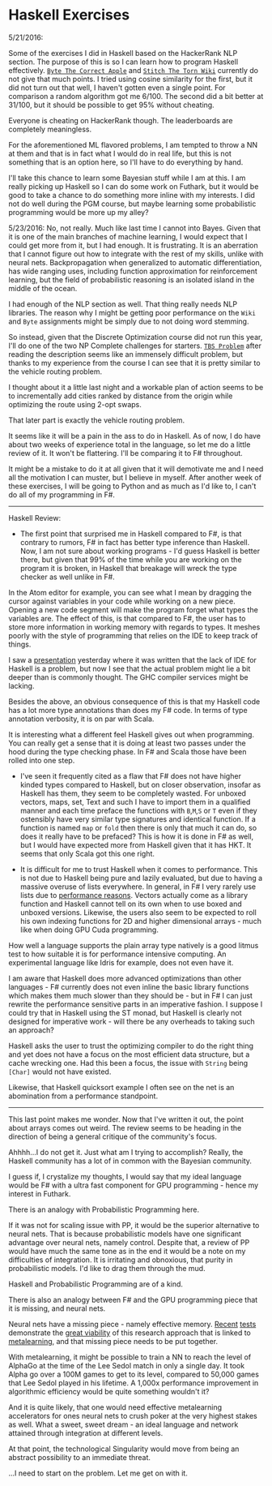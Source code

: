 # Haskell Exercises

5/21/2016:

Some of the exercises I did in Haskell based on the HackerRank NLP section. The purpose of this is so I can learn how to program Haskell effectively. [`Byte The Correct Apple`](https://www.hackerrank.com/challenges/byte-the-correct-apple) and [`Stitch The Torn Wiki`](https://www.hackerrank.com/challenges/stitch-the-torn-wiki) currently do not give that much points. I tried using cosine similarity for the first, but it did not turn out that well, I haven't gotten even a single point. For comparison a random algorithm got me 6/100. The second did a bit better at 31/100, but it should be possible to get 95% without cheating.

Everyone is cheating on HackerRank though. The leaderboards are completely meaningless.

For the aforementioned ML flavored problems, I am tempted to throw a NN at them and that is in fact what I would do in real life, but this is not something that is an option here, so I'll have to do everything by hand.

I'll take this chance to learn some Bayesian stuff while I am at this. I am really picking up Haskell so I can do some work on Futhark, but it would be good to take a chance to do something more inline with my interests. I did not do well during the PGM course, but maybe learning some probabilistic programming would be more up my alley?

5/23/2016: No, not really. Much like last time I cannot into Bayes. Given that it is one of the main branches of machine learning, I would expect that I could get more from it, but I had enough. It is frustrating. It is an aberration that I cannot figure out how to integrate with the rest of my skills, unlike with neural nets. Backpropagation when generalized to automatic differentiation, has wide ranging uses, including function approximation for reinforcement learning, but the field of probabilistic reasoning is an isolated island in the middle of the ocean.

I had enough of the NLP section as well. That thing really needs NLP libraries. The reason why I might be getting poor performance on the `Wiki` and `Byte` assignments might be simply due to not doing word stemming.

So instead, given that the Discrete Optimization course did not run this year, I'll do one of the two NP Complete challenges for starters. [`TBS Problem`](https://www.hackerrank.com/challenges/tbsp) after reading the description seems like an immensely difficult problem, but thanks to my experience from the course I can see that it is pretty similar to the vehicle routing problem.

I thought about it a little last night and a workable plan of action seems to be to incrementally add cities ranked by distance from the origin while optimizing the route using 2-opt swaps.

That later part is exactly the vehicle routing problem.

It seems like it will be a pain in the ass to do in Haskell. As of now, I do have about two weeks of experience total in the language, so let me do a little review of it. It won't be flattering. I'll be comparing it to F# throughout.

It might be a mistake to do it at all given that it will demotivate me and I need all the motivation I can muster, but I believe in myself. After another week of these exercises, I will be going to Python and as much as I'd like to, I can't do all of my programming in F#.

---

Haskell Review:

- The first point that surprised me in Haskell compared to F#, is that contrary to rumors, F# in fact has better type inference than Haskell. Now, I am not sure about working programs - I'd guess Haskell is better there, but given that 99% of the time while you are working on the program it is broken, in Haskell that breakage will wreck the type checker as well unlike in F#.

In the Atom editor for example, you can see what I mean by dragging the cursor against variables in your code while working on a new piece. Opening a new code segment will make the program forget what types the variables are. The effect of this, is that compared to F#, the user has to store more information in working memory with regards to types. It meshes poorly with the style of programming that relies on the IDE to keep track of things.

I saw a [presentation](https://secure.plaimi.net/~alexander/tmp/pres/2016-05-11-why-haskell-sucks.html) yesterday where it was written that the lack of IDE for Haskell is a problem, but now I see that the actual problem might lie a bit deeper than is commonly thought. The GHC compiler services might be lacking.

Besides the above, an obvious consequence of this is that my Haskell code has a lot more type annotations than does my F# code. In terms of type annotation verbosity, it is on par with Scala.

It is interesting what a different feel Haskell gives out when programming. You can really get a sense that it is doing at least two passes under the hood during the type checking phase. In F# and Scala those have been rolled into one step.

- I've seen it frequently cited as a flaw that F# does not have higher kinded types compared to Haskell, but on closer observation, insofar as Haskell has them, they seem to be completely wasted. For unboxed vectors, maps, set, Text and such I have to import them in a qualified manner and each time preface the functions with `B`,`M`,`S` or `T` even if they ostensibly have very similar type signatures and identical function. If a function is named `map` or `fold` then there is only that much it can do, so does it really have to be prefaced? This is how it is done in F# as well, but I would have expected more from Haskell given that it has HKT. It seems that only Scala got this one right.

- It is difficult for me to trust Haskell when it comes to performance. This is not due to Haskell being pure and lazily evaluated, but due to having a massive overuse of lists everywhere. In general, in F# I very rarely use lists due to [performance reasons](https://www.youtube.com/watch?v=YQs6IC-vgmo). Vectors actually come as a library function and Haskell cannot tell on its own when to use boxed and unboxed versions. Likewise, the users also seem to be expected to roll his own indexing functions for 2D and higher dimensional arrays - much like when doing GPU Cuda programming.

How well a language supports the plain array type natively is a good litmus test to how suitable it is for performance intensive computing. An experimental language like Idris for example, does not even have it.

I am aware that Haskell does more advanced optimizations than other languages - F# currently does not even inline the basic library functions which makes them much slower than they should be - but in F# I can just rewrite the performance sensitive parts in an imperative fashion. I suppose I could try that in Haskell using the ST monad, but Haskell is clearly not designed for imperative work - will there be any overheads to taking such an approach?

Haskell asks the user to trust the optimizing compiler to do the right thing and yet does not have a focus on the most efficient data structure, but a cache wrecking one. Had this been a focus, the issue with `String` being `[Char]` would not have existed.

Likewise, that Haskell quicksort example I often see on the net is an abomination from a performance standpoint.

---

This last point makes me wonder. Now that I've written it out, the point about arrays comes out weird. The review seems to be heading in the direction of being a general critique of the community's focus.

Ahhhh...I do not get it. Just what am I trying to accomplish? Really, the Haskell community has a lot of in common with the Bayesian community.

I guess if, I crystalize my thoughts, I would say that my ideal language would be F# with a ultra fast component for GPU programming - hence my interest in Futhark.

There is an analogy with Probabilistic Programming here.

If it was not for scaling issue with PP, it would be the superior alternative to neural nets. That is because probabilistic models have one significant advantage over neural nets, namely control. Despite that, a review of PP would have much the same tone as in the end it would be a note on my difficulties of integration. It is irritating and obnoxious, that purity in probabilistic models. I'd like to drag them through the mud.

Haskell and Probabilistic Programming are of a kind.

There is also an analogy between F# and the GPU programming piece that it is missing, and neural nets.

Neural nets have a missing piece - namely effective memory. [Recent](http://arxiv.org/abs/1605.06065) [tests](http://gitxiv.com/posts/jpfdiFPsu5c6LLsF4/associative-long-short-term-memory) demonstrate the [great viability](https://www.reddit.com/r/MachineLearning/comments/4jsh1l/what_machine_learning_techniques_are_under/) of this research approach that is linked to [metalearning](https://arxiv.org/abs/1604.00289), and that missing piece needs to be put together.

With metalearning, it might be possible to train a NN to reach the level of AlphaGo at the time of the Lee Sedol match in only a single day. It took Alpha go over a 100M games to get to its level, compared to 50,000 games that Lee Sedol played in his lifetime. A 1,000x performance improvement in algorithmic efficiency would be quite something wouldn't it?

And it is quite likely, that one would need effective metalearning accelerators for ones neural nets to crush poker at the very highest stakes as well. What a sweet, sweet dream - an ideal language and network attained through integration at different levels.

At that point, the technological Singularity would move from being an abstract possibility to an immediate threat.


...I need to start on the problem. Let me get on with it.
